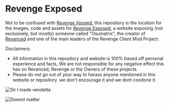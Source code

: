 # Revenge Exposed
Not to be confused with [Revenge Xposed](https://github.com/revenge-mod/revenge-xposed), this repository is the location for the images, code and assets for [Revenge Exposed](https://revengeexposed.pages.dev/), a website exposing (not exclusively, but mostly) someone called "Osumatrix", the creator of [Revanced](https://revanced.app/) and one of the main leaders of the Revenge Client Mod Project.

Disclaimers:
- All information in this repository and website is 100% based off personal experience and facts, We are not responsible for any negative effect this has on Revanced, Revenge or the Owners of these projects.
- Please do not go out of your way to harass anyone mentioned in this website or repository. we don't encourage it and we dont condone it.

![Sir I made vendetta](/images/sirimadevendetta.png)

![Doesnt matter](/images/doesntmatter.png)